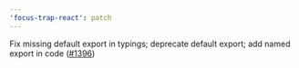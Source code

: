 ```yaml
---
'focus-trap-react': patch
---
```


Fix missing default export in typings; deprecate default export; add named export in code ([#1396](https://github.com/focus-trap/focus-trap-react/issues/1396))
